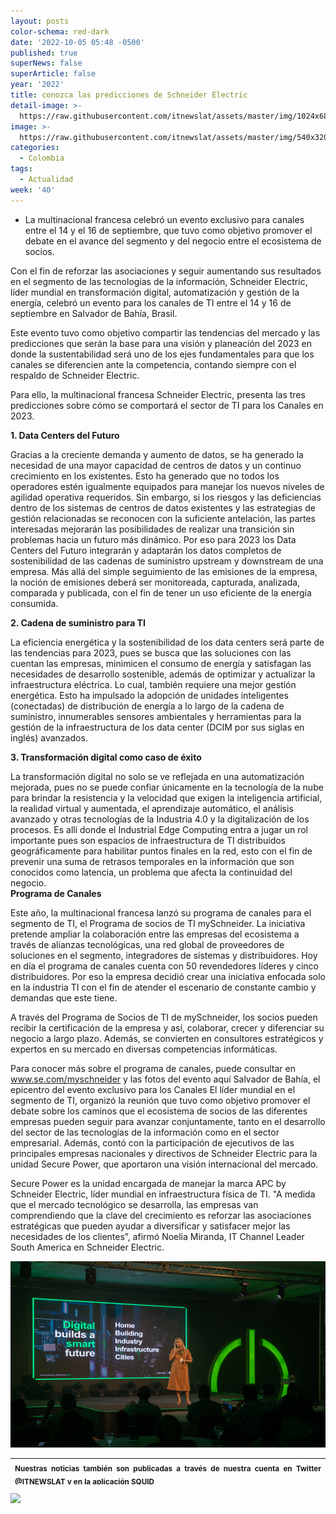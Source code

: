 ```yaml
---
layout: posts
color-schema: red-dark
date: '2022-10-05 05:48 -0500'
published: true
superNews: false
superArticle: false
year: '2022'
title: conozca las predicciones de Schneider Electric
detail-image: >-
  https://raw.githubusercontent.com/itnewslat/assets/master/img/1024x680/novedades-SE-2022-g.jpg
image: >-
  https://raw.githubusercontent.com/itnewslat/assets/master/img/540x320/novedades-SE-2022-p.jpg
categories:
  - Colombia
tags:
  - Actualidad
week: '40'
---
```

- La multinacional francesa celebró un evento exclusivo para canales entre el 14 y el 16 de septiembre, que tuvo como objetivo promover el debate en el avance del segmento y del negocio entre el ecosistema de socios.

Con el fin de reforzar las asociaciones y seguir aumentando sus resultados en el segmento de las tecnologías de la información, Schneider Electric, líder mundial en transformación digital, automatización y gestión de la energía, celebró un evento para los canales de TI entre el 14 y 16 de septiembre en Salvador de Bahía, Brasil.

Este evento tuvo como objetivo compartir las tendencias del mercado y las predicciones que serán la base para una visión y planeación del 2023 en donde la sustentabilidad será uno de los ejes fundamentales para que los canales se diferencien ante la competencia, contando siempre con el respaldo de Schneider Electric. 

Para ello, la multinacional francesa Schneider Electric, presenta las tres predicciones sobre cómo se comportará el sector de TI para los Canales en 2023.

**1.	Data Centers del Futuro**

Gracias a la creciente demanda y aumento de datos, se ha generado la necesidad de una mayor capacidad de centros de datos y un continuo crecimiento en los existentes. Esto ha generado que  no todos los operadores estén igualmente equipados para manejar los nuevos niveles de agilidad operativa requeridos. Sin embargo, si los riesgos y las deficiencias dentro de los sistemas de centros de datos existentes y las estrategias de gestión relacionadas se reconocen con la suficiente antelación, las partes interesadas mejorarán las posibilidades de realizar una transición sin problemas hacia un futuro más dinámico.
Por eso para 2023 los Data Centers del Futuro integrarán y adaptarán los datos completos de sostenibilidad de las cadenas de suministro upstream y downstream de una empresa. Más allá del simple seguimiento de las emisiones de la empresa, la noción de emisiones deberá ser monitoreada, capturada, analizada, comparada y publicada, con el fin de tener un uso eficiente de la energía consumida.



**2.	Cadena de suministro para TI**

La eficiencia energética y la sostenibilidad de los data centers será parte de las tendencias para 2023, pues se busca que las soluciones con las cuentan las empresas, minimicen el consumo de energía y satisfagan las necesidades de desarrollo sostenible, además de optimizar y actualizar la infraestructura eléctrica. Lo cual,  también requiere una mejor gestión energética. Esto ha impulsado la adopción de unidades inteligentes (conectadas) de distribución de energía a lo largo de la cadena de suministro, innumerables sensores ambientales y herramientas para la gestión de la infraestructura de los data center (DCIM por sus siglas en inglés) avanzados.

**3.	Transformación digital como caso de éxito**

La transformación digital no solo se ve reflejada en una automatización mejorada, pues no se puede confiar únicamente en la tecnología de la nube para brindar la resistencia y la velocidad que exigen la inteligencia artificial, la realidad virtual y aumentada, el aprendizaje automático, el análisis avanzado y otras tecnologías de la Industria 4.0 y la digitalización de los procesos. Es allí donde el Industrial Edge Computing entra a jugar un rol importante pues son espacios de infraestructura de TI distribuidos geográficamente para habilitar puntos finales en la red, esto con el fin de prevenir una suma de retrasos temporales en la información que son conocidos como latencia, un problema que afecta la continuidad del negocio.                                                                                         
**Programa de Canales**

Este año, la multinacional francesa lanzó su programa de canales para el segmento de TI, el Programa de socios de TI mySchneider. La iniciativa pretende ampliar la colaboración entre las empresas del ecosistema a través de alianzas tecnológicas, una red global de proveedores de soluciones en el segmento, integradores de sistemas y distribuidores.
Hoy en día el programa de canales cuenta con 50 revendedores líderes y cinco distribuidores. Por eso la empresa decidió crear una iniciativa enfocada solo en la industria TI con el fin de atender el escenario de constante cambio y demandas que este tiene.

A través del Programa de Socios de TI de mySchneider, los socios pueden recibir la certificación de la empresa y así, colaborar, crecer y diferenciar su negocio a largo plazo. Además, se convierten en consultores estratégicos y expertos en su mercado en diversas competencias informáticas.

Para conocer más sobre el programa de canales, puede consultar en www.se.com/myschneider y las fotos del evento aquí
Salvador de Bahía, el epicentro del evento exclusivo para los Canales
El  líder mundial en el segmento de TI, organizó la reunión que tuvo como objetivo promover el debate sobre los caminos que el ecosistema de socios de las diferentes empresas pueden seguir para avanzar conjuntamente, tanto en el desarrollo del sector de las tecnologías de la información como en el sector empresarial. Además, contó con la participación de ejecutivos de las principales empresas nacionales y directivos de Schneider Electric para la unidad Secure Power, que aportaron una visión internacional del mercado.

Secure Power es la unidad encargada de manejar la marca APC by Schneider Electric, líder mundial en infraestructura física de TI.
"A medida que el mercado tecnológico se desarrolla, las empresas van comprendiendo que la clave del crecimiento es reforzar las asociaciones estratégicas que pueden ayudar a diversificar y satisfacer mejor las necesidades de los clientes”, afirmó Noelia Miranda, IT Channel Leader South America en Schneider Electric.


![](https://raw.githubusercontent.com/itnewslat/assets/master/img/540x320/novedades-SE-2022-p.jpg)

<table style="height: 42px;" width="569">
<tbody>
<tr>
<td style="text-align: justify;"><sub><strong>Nuestras noticias también son publicadas a través de nuestra cuenta en Twitter <a href="https://twitter.com/itnewslat?lang=es">@ITNEWSLAT</a> y en la aplicación <a href="https://squidapp.co/en/">SQUID</a></strong></sub></td>
</tr>
</tbody>
</table>

<img src="https://tracker.metricool.com/c3po.jpg?hash=56f88a41e39ab42c063cc51676587a04"/>
